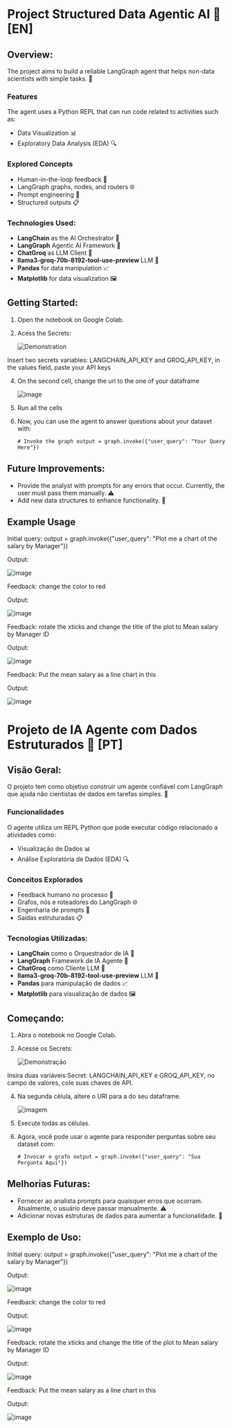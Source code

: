 # Project Structured Data Agentic AI 🤖 [EN]

## Overview:
The project aims to build a reliable LangGraph agent that helps non-data scientists with simple tasks. 🌟

### Features
The agent uses a Python REPL that can run code related to activities such as:
* Data Visualization 📊
* Exploratory Data Analysis (EDA) 🔍

### Explored Concepts
* Human-in-the-loop feedback 👥
* LangGraph graphs, nodes, and routers 🌐
* Prompt engineering 📝
* Structured outputs 📋

### Technologies Used:
* **LangChain** as the AI Orchestrator 🔗
* **LangGraph** Agentic AI Framework 🧠
* **ChatGroq** as LLM Client 💬
* **llama3-groq-70b-8192-tool-use-preview** LLM 🦙
* **Pandas** for data manipulation 📈
* **Matplotlib** for data visualization 🖼️

## Getting Started:
1. Open the notebook on Google Colab.
2. Acess the Secrets:
   
   ![Demonstration](https://github.com/AlisonZa/langgraph-dataframe-copilot/blob/c13fc398a5f19e890599aa924fbe780e4b535c8f/SecretKeys.png)

Insert two secrets variables: LANGCHAIN_API_KEY and GROQ_API_KEY, in the values field, paste your API keys

4. On the second cell, change the uri to the one of your dataframe
   
   ![image](https://github.com/user-attachments/assets/40149026-d99c-4d26-9cbf-a6c752ff071a)


6. Run all the cells

7. Now, you can use the agent to answer questions about your dataset with:

   `# Invoke the graph
    output = graph.invoke({"user_query": "Your Query Here"})` 

## Future Improvements:
* Provide the analyst with prompts for any errors that occur. Currently, the user must pass them manually. ⚠️
* Add new data structures to enhance functionality. 🚀

## Example Usage

Initial query: output = graph.invoke({"user_query": "Plot me a chart of the salary by Manager"})

Output: 

![image](https://github.com/user-attachments/assets/e933d58c-809c-4aa0-89a0-c26f8d4c3d51)

Feedback: change the color to red

Output: 

![image](https://github.com/user-attachments/assets/a79a0977-9bb2-4c4d-a62d-df6272dfacba)


Feedback: rotate the xticks and change the title of the plot to Mean salary by Manager ID

Output: 

![image](https://github.com/user-attachments/assets/0d35c3ab-241e-4539-8219-7c5f7c130164)

Feedback: Put the mean salary as a line chart in this 

Output: 

![image](https://github.com/user-attachments/assets/8664162b-d8df-4464-be9f-e47ca0be9ab7)



# Projeto de IA Agente com Dados Estruturados 🤖 [PT]

## Visão Geral:
O projeto tem como objetivo construir um agente confiável com LangGraph que ajuda não cientistas de dados em tarefas simples. 🌟

### Funcionalidades
O agente utiliza um REPL Python que pode executar código relacionado a atividades como:
* Visualização de Dados 📊
* Análise Exploratória de Dados (EDA) 🔍

### Conceitos Explorados
* Feedback humano no processo 👥
* Grafos, nós e roteadores do LangGraph 🌐
* Engenharia de prompts 📝
* Saídas estruturadas 📋

### Tecnologias Utilizadas:
* **LangChain** como o Orquestrador de IA 🔗
* **LangGraph** Framework de IA Agente 🧠
* **ChatGroq** como Cliente LLM 💬
* **llama3-groq-70b-8192-tool-use-preview** LLM 🦙
* **Pandas** para manipulação de dados 📈
* **Matplotlib** para visualização de dados 🖼️

## Começando:
1. Abra o notebook no Google Colab.
2. Acesse os Secrets:
   
   ![Demonstração](https://github.com/AlisonZa/langgraph-dataframe-copilot/blob/c13fc398a5f19e890599aa924fbe780e4b535c8f/SecretKeys.png)

Insira duas variáveis Secret: LANGCHAIN_API_KEY e GROQ_API_KEY, no campo de valores, cole suas chaves de API.

4. Na segunda célula, altere o URI para a do seu dataframe.
   
   ![imagem](https://github.com/user-attachments/assets/40149026-d99c-4d26-9cbf-a6c752ff071a)

6. Execute todas as células.

7. Agora, você pode usar o agente para responder perguntas sobre seu dataset com:

   `# Invocar o grafo
    output = graph.invoke({"user_query": "Sua Pergunta Aqui"})` 

## Melhorias Futuras:
* Fornecer ao analista prompts para quaisquer erros que ocorram. Atualmente, o usuário deve passar manualmente. ⚠️
* Adicionar novas estruturas de dados para aumentar a funcionalidade. 🚀

## Exemplo de Uso:

Initial query: output = graph.invoke({"user_query": "Plot me a chart of the salary by Manager"})

Output: 

![image](https://github.com/user-attachments/assets/e933d58c-809c-4aa0-89a0-c26f8d4c3d51)

Feedback: change the color to red

Output: 

![image](https://github.com/user-attachments/assets/a79a0977-9bb2-4c4d-a62d-df6272dfacba)


Feedback: rotate the xticks and change the title of the plot to Mean salary by Manager ID

Output: 

![image](https://github.com/user-attachments/assets/0d35c3ab-241e-4539-8219-7c5f7c130164)

Feedback: Put the mean salary as a line chart in this 

Output: 

![image](https://github.com/user-attachments/assets/8664162b-d8df-4464-be9f-e47ca0be9ab7)

